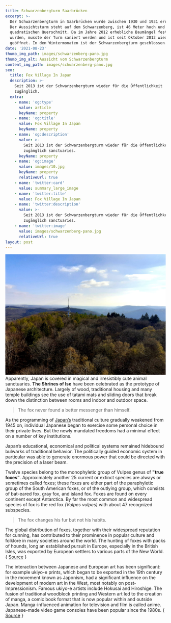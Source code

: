 ```yaml
---
title: Schwarzenbergturm Saarbrücken
excerpt: >-
  Der Schwarzenbergturm in Saarbrücken wurde zwischen 1930 und 1931 errichtet.
  Der Aussichtsturm steht auf dem Schwarzenberg, ist 46 Meter hoch und hat einen
  quadratischen Querschnitt. Da im Jahre 2012 erhebliche Baumängel festgestellt
  wurden, musste der Turm saniert werden und ist seit Oktober 2013 wieder
  geöffnet. In den Wintermonaten ist der Schwarzenbergturm geschlossen.
date: '2021-08-23'
thumb_img_path: images/schwarzenberg-pano.jpg
thumb_img_alt: Aussicht vom Schwarzenbergturm
content_img_path: images/schwarzenberg-pano.jpg
seo:
  title: Fox Village In Japan
  description: >-
    Seit 2013 ist der Schwarzenbergturm wieder für die Öffentlichkeit
    zugänglich.
  extra:
    - name: 'og:type'
      value: article
      keyName: property
    - name: 'og:title'
      value: Fox Village In Japan
      keyName: property
    - name: 'og:description'
      value: >-
        Seit 2013 ist der Schwarzenbergturm wieder für die Öffentlichkeit
        zugänglich sanctuaries.
      keyName: property
    - name: 'og:image'
      value: images/10.jpg
      keyName: property
      relativeUrl: true
    - name: 'twitter:card'
      value: summary_large_image
    - name: 'twitter:title'
      value: Fox Village In Japan
    - name: 'twitter:description'
      value: >-
        Seit 2013 ist der Schwarzenbergturm wieder für die Öffentlichkeit
        zugänglich sanctuaries.
    - name: 'twitter:image'
      value: images/schwarzenberg-pano.jpg
      relativeUrl: true
layout: post
---
```

![Ausblick](images/turmblick_small_cpr.jpg)
Apparently, Japan is covered in magical and irresistibly cute animal sanctuaries. **The Shrines of Ise** have been celebrated as the prototype of Japanese architecture. Largely of wood, traditional housing and many temple buildings see the use of tatami mats and sliding doors that break down the distinction between rooms and indoor and outdoor space.

> The fox never found a better messenger than himself.

As the programming of <a title="Japan" href="http://en.wikipedia.org/wiki/Japan" target="_blank">Japan’s</a> traditional culture gradually weakened from 1945 on, individual Japanese began to exercise some personal choice in their private lives. But the newly mandated freedoms had a minimal effect on a number of key institutions.

Japan’s educational, economical and political systems remained hidebound bulwarks of traditional behavior. The politically guided economic system in particular was able to generate enormous power that could be directed with the precision of a laser beam.

Twelve species belong to the monophyletic group of Vulpes genus of **"true foxes"**. Approximately another 25 current or extinct species are always or sometimes called foxes; these foxes are either part of the paraphyletic group of the South American foxes, or of the outlying group, which consists of bat-eared fox, gray fox, and island fox. Foxes are found on every continent except Antarctica. By far the most common and widespread species of fox is the red fox *(Vulpes vulpes)* with about 47 recognized subspecies.

> The fox changes his fur but not his habits.

The global distribution of foxes, together with their widespread reputation for cunning, has contributed to their prominence in popular culture and folklore in many societies around the world. The hunting of foxes with packs of hounds, long an established pursuit in Europe, especially in the British Isles, was exported by European settlers to various parts of the New World. { <a title="Fox" href="https://en.wikipedia.org/wiki/Fox" target="_blank">Source</a> }

The interaction between Japanese and European art has been significant: for example ukiyo-e prints, which began to be exported in the 19th century in the movement known as Japonism, had a significant influence on the development of modern art in the West, most notably on post-Impressionism. Famous ukiyo-e artists include Hokusai and Hiroshige. The fusion of traditional woodblock printing and Western art led to the creation of manga, a comic book format that is now popular within and outside Japan. Manga-influenced animation for television and film is called anime. Japanese-made video game consoles have been popular since the 1980s. { <a title="Ise Grand Shrine" href="http://en.wikipedia.org/wiki/Ise_Grand_Shrine" target="_blank">Source</a> }
